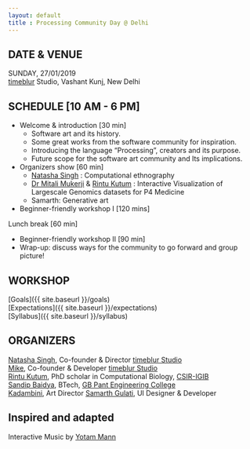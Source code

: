 ```yaml
---
layout: default
title : Processing Community Day @ Delhi
---
```

## DATE & VENUE
SUNDAY, 27/01/2019  
[timeblur](https://www.timeblur.io) Studio, Vashant Kunj, New Delhi  

## SCHEDULE [10 AM - 6 PM]
- Welcome & introduction [30 min]
  - Software art and its history.
  - Some great works from the software community for inspiration.
  - Introducing the language “Processing”, creators and its purpose.
  - Future scope for the software art community and Its implications.  
- Organizers show [60 min]
  - [Natasha Singh](https://www.timeblur.io/#about-us) : Computational ethnography
  - [Dr Mitali Mukerji](https://en.wikipedia.org/wiki/Mitali_Mukerji) & [Rintu Kutum](https://twitter.com/rintukutum) : Interactive Visualization of Largescale Genomics datasets for P4 Medicine
  - Samarth: Generative art  
- Beginner-friendly workshop I [120 mins]  

Lunch break [60 min]  
- Beginner-friendly workshop II [90 min]  
- Wrap-up: discuss ways for the community to go forward and group picture!


## WORKSHOP
[Goals]({{ site.baseurl }}/goals)  
[Expectations]({{ site.baseurl }}/expectations)  
[Syllabus]({{ site.baseurl }}/syllabus)  

## ORGANIZERS
[Natasha Singh](https://twitter.com/n_tashing), Co-founder & Director [timeblur Studio](https://twitter.com/timeblurIndia)  
[Mike](https://twitter.com/MikeCj184), Co-founder & Developer [timeblur Studio](https://twitter.com/timeblurIndia)  
[Rintu Kutum](https://twitter.com/rintukutum), PhD scholar in Computational Biology, [CSIR-IGIB](https://twitter.com/IGIB_DEL_110007)  
[Sandip Baidya](https://twitter.com/grassDipper), BTech, [GB Pant Engineering College](http://www.gbpec.edu.in/)  
[Kadambini](https://www.instagram.com/dotssandpoint/), Art Director
[Samarth Gulati](https://twitter.com/samarthishere), UI Designer & Developer  

## Inspired and adapted  
Interactive Music by [Yotam Mann](https://github.com/tambien/InteractiveMusic)
